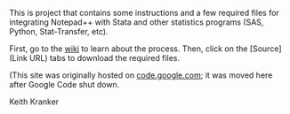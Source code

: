 This is project that contains some instructions and a few required files for integrating Notepad++ with Stata and other statistics programs (SAS, Python, Stat-Transfer, etc).

First, go to the [wiki](wiki) to learn about the process. Then, click on the [Source](Link URL) tabs to download the required files.

(This site was originally hosted on [code.google.com](https://code.google.com/); it was moved here after Google Code shut down.

Keith Kranker